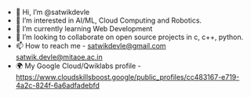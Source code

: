 - 👋 Hi, I’m @satwikdevle
- 👀 I’m interested in AI/ML, Cloud Computing and Robotics.
- 🌱 I’m currently learning Web Development
- 💞️ I’m looking to collaborate on open source projects in c, c++, python.
- 📫 How to reach me - satwikdevle@gmail.com
                       satwik.devle@mitaoe.ac.in
- 🌍 My Google Cloud/Qwiklabs profile - https://www.cloudskillsboost.google/public_profiles/cc483167-e719-4a2c-824f-6a6adfadebfd

<!---
satwikdevle/satwikdevle is a ✨ special ✨ repository because its `README.md` (this file) appears on your GitHub profile.
You can click the Preview link to take a look at your changes.
--->

